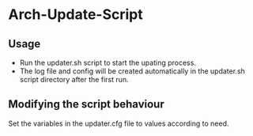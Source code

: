 # Arch-Update-Script

## Usage
* Run the updater.sh script to start the upating process.
* The log file and config will be created automatically in the updater.sh script directory after the first run.
 
## Modifying the script behaviour
Set the variables in the updater.cfg file to values according to need.
